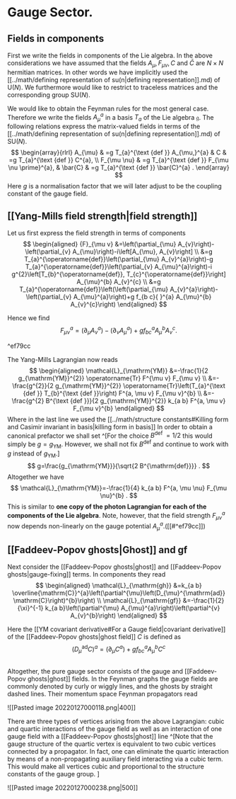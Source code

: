 # Gauge Sector. 

## Fields in components
First we write the fields in components of the Lie algebra. In the above considerations we have assumed that the fields $A_{\mu}, F_{\mu \nu}, C$ and $\bar{C}$ are $N \times N$ hermitian matrices. In other words we have implicitly used the [[../math/defining representation of su(n|defining representation]].md) of $\mathrm{U}(N)$. We furthermore would like to restrict to traceless matrices and the corresponding group $\mathrm{SU}(N)$.

We would like to obtain the Feynman rules for the most general case. Therefore we write the fields $A_{\mu}^{a}$ in a basis $T_{a}$ of the Lie algebra $\mathfrak{g}$. The following relations express the matrix-valued fields in terms of the [[../math/defining representation of su(n|defining representation]].md) of $\mathrm{SU}(N)$.
$$
\begin{array}{rlrl}
A_{\mu} & =g T_{a}^{\text {def }} A_{\mu,}^{a} & C & =g T_{a}^{\text {def }} C^{a}, \\
F_{\mu \nu} & =g T_{a}^{\text {def }} F_{\mu \nu \prime}^{a}, & \bar{C} & =g T_{a}^{\text {def }} \bar{C}^{a} .
\end{array}
$$
Here $g$ is a normalisation factor that we will later adjust to be the coupling constant of the gauge field.

## [[Yang-Mills field strength|field strength]]
Let us first express the field strength in terms of components
$$
\begin{aligned}
{F}_{\mu v} &=\left(\partial_{\mu} A_{v}\right)-\left(\partial_{v} A_{\mu}\right)-i\left[A_{\mu}, A_{v}\right] \\
&=g T_{a}^{\operatorname{def}}\left(\partial_{\mu} A_{v}^{a}\right)-g T_{a}^{\operatorname{def}}\left(\partial_{v} A_{\mu}^{a}\right)-i g^{2}\left[T_{b}^{\operatorname{def}}, T_{c}^{\operatorname{def}}\right] A_{\mu}^{b} A_{v}^{c} \\
&=g T_{a}^{\operatorname{def}}\left(\left(\partial_{\mu} A_{v}^{a}\right)-\left(\partial_{v} A_{\mu}^{a}\right)+g f_{b c}{ }^{a} A_{\mu}^{b} A_{v}^{c}\right)
\end{aligned}
$$

Hence we find
$$
F_{\mu \nu}^{a}=\left(\partial_{\mu} A_{v}^{a}\right)-\left(\partial_{\nu} A_{\mu}^{a}\right)+g f_{b c}{ }^{a} A_{\mu}^{b} A_{v}^{c} .
$$

^ef79cc

The Yang-Mills Lagrangian now reads
$$
\begin{aligned}
\mathcal{L}_{\mathrm{YM}} &=-\frac{1}{2 g_{\mathrm{YM}}^{2}} \operatorname{Tr} F^{\mu v} F_{\mu v} \\
&=-\frac{g^{2}}{2 g_{\mathrm{YM}}^{2}} \operatorname{Tr}\left(T_{a}^{\text {def }} T_{b}^{\text {def }}\right) F^{a, \mu v} F_{\mu v}^{b} \\
&=-\frac{g^{2} B^{\text {def }}}{2 g_{\mathrm{YM}}^{2}} k_{a b} F^{a, \mu v} F_{\mu v}^{b}
\end{aligned}
$$
Where in the last line we used the [[../math/structure constants#Killing form and Casimir invariant in basis|killing form in basis]]
In order to obtain a canonical prefactor we shall set ^[For the choice $B^{\text {def }}=1 / 2$ this would simply be $g=g_{\mathrm{YM}}$. However, we shall not fix $B^{\text {def }}$ and continue to work with $g$ instead of $g_{\mathrm{YM}}$.]
$$
g=\frac{g_{\mathrm{YM}}}{\sqrt{2 B^{\mathrm{def}}}} .
$$
Altogether we have
$$
\mathcal{L}_{\mathrm{YM}}=-\frac{1}{4} k_{a b} F^{a, \mu \nu} F_{\mu \nu}^{b} .
$$
This is similar to **one copy of the photon Lagrangian for each of the components of the Lie algebra**. Note, however, that the field strength $F_{\mu \nu}^{a}$ now depends non-linearly on the gauge potential $A_{\mu}^{a}$.([[#^ef79cc]])


## [[Faddeev-Popov ghosts|Ghost]] and gf
Next consider the [[Faddeev-Popov ghosts|ghost]] and [[Faddeev-Popov ghosts|gauge-fixing]] terms. In components they read
$$
\begin{aligned}
\mathcal{L}_{\mathrm{gh}} &=k_{a b} \overline{\mathrm{C}}^{a}\left(\partial^{\mu}\left(D_{\mu}^{\mathrm{ad}} \mathrm{C}\right)^{b}\right) \\
\mathcal{L}_{\mathrm{gf}} &=-\frac{1}{2}{\xi}^{-1} k_{a b}\left(\partial^{\mu} A_{\mu}^{a}\right)\left(\partial^{v} A_{v}^{b}\right)
\end{aligned}
$$


Here the [[YM covariant derivative#For a Gauge field|covariant derivative]] of the [[Faddeev-Popov ghosts|ghost field]] $C$ is defined as
$$
\left(D_{\mu}^{\mathrm{ad}} C\right)^{a}=\left(\partial_{\mu} C^{a}\right)+g f_{b c}^{a} A_{\mu}^{b} C^{c}
$$

## 
Altogether, the pure gauge sector consists of the gauge and [[Faddeev-Popov ghosts|ghost]] fields. In the Feynman graphs the gauge fields are commonly denoted by curly or wiggly lines, and the ghosts by straight dashed lines. Their momentum space Feynman propagators read

![[Pasted image 20220127000118.png|400]]

There are three types of vertices arising from the above Lagrangian: cubic and quartic interactions of the gauge field as well as an interaction of one gauge field with a [[Faddeev-Popov ghosts|ghost]] line ^[Note that the gauge structure of the quartic vertex is equivalent to two cubic vertices connected by a propagator. In fact, one can eliminate the quartic interaction by means of a non-propagating auxiliary field interacting via a cubic term. This would make all vertices cubic and proportional to the structure constants of the gauge group.
]

![[Pasted image 20220127000238.png|500]]




